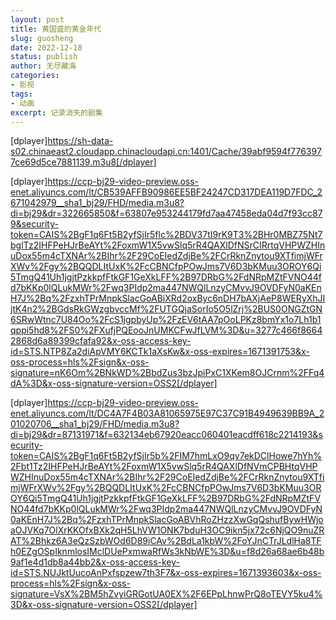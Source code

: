 ```yaml
---
layout: post
title: 黄国盛的黄金年代
slug: guosheng
date: 2022-12-18
status: publish
author: 无尽藏海
categories: 
- 影视
tags:
- 动画
excerpt: 记录消失的剧集
---
```


[dplayer]https://sh-data-s02.chinaeast2.cloudapp.chinacloudapi.cn:1401/Cache/39abf9594f7763977ce69d5ce7881139.m3u8[/dplayer]

[dplayer]https://ccp-bj29-video-preview.oss-enet.aliyuncs.com/lt/CB539AFFB90986EE5BF24247CD317DEA119D7FDC_2671042979__sha1_bj29/FHD/media.m3u8?di=bj29&dr=322665850&f=63807e953244179fd7aa47458eda04d7f93cc879&security-token=CAIS%2BgF1q6Ft5B2yfSjIr5flc%2BDV37tI9rK9T3%2BHr0MBZ75Nt7bglTz2IHFPeHJrBeAYt%2FoxmW1X5vwSlq5rR4QAXlDfNSrCIRrtqVHPWZHInuDox55m4cTXNAr%2BIhr%2F29CoEIedZdjBe%2FCrRknZnytou9XTfimjWFrXWv%2Fgy%2BQQDLItUxK%2FcCBNCfpPOwJms7V6D3bKMuu3OROY6Qi5TmgQ41Uh1jgjtPzkkpfFtkGF1GeXkLFF%2B97DRbG%2FdNRpMZtFVNO44fd7bKKp0lQLukMWr%2Fwq3PIdp2ma447NWQlLnzyCMvvJ9OVDFyN0aKEnH7J%2Bq%2FzxhTPrMnpkSlacGoABiXRd2oxByc6nDH7bAXjAeP8WERyXhJIjtK4n2%2BGdsRkGWzgbvccMf%2FUTGQjaSorIo5O5lZrj%2BUS0ONGZtGN6SRwWtnc7U84Oo%2FcS1jgpbyUp%2FzEV6tAA7pOoLPKz8bmYx1o7Lh1b1qppi5hd8%2FS0%2FXufjPQEooJnUMKCFwJfLVM%3D&u=3277c466f86642868d6a89399cfafa92&x-oss-access-key-id=STS.NTP8Za2diApVMY6KCTk1aXsKw&x-oss-expires=1671391753&x-oss-process=hls%2Fsign&x-oss-signature=nK6Om%2BNkWD%2BbdZus3bzJpiPxC1XKem8OJCrnm%2FFq4dA%3D&x-oss-signature-version=OSS2[/dplayer]

[dplayer]https://ccp-bj29-video-preview.oss-enet.aliyuncs.com/lt/DC4A7F4B03A81065975E97C37C91B4949639BB9A_201020706__sha1_bj29/FHD/media.m3u8?di=bj29&dr=87131971&f=632134eb67920eacc060401eacdff618c2214193&security-token=CAIS%2BgF1q6Ft5B2yfSjIr5b%2FIM7hmLxO9qy7ekDClHowe7hYh%2Fbt1Tz2IHFPeHJrBeAYt%2FoxmW1X5vwSlq5rR4QAXlDfNVmCPBHtqVHPWZHInuDox55m4cTXNAr%2BIhr%2F29CoEIedZdjBe%2FCrRknZnytou9XTfimjWFrXWv%2Fgy%2BQQDLItUxK%2FcCBNCfpPOwJms7V6D3bKMuu3OROY6Qi5TmgQ41Uh1jgjtPzkkpfFtkGF1GeXkLFF%2B97DRbG%2FdNRpMZtFVNO44fd7bKKp0lQLukMWr%2Fwq3PIdp2ma447NWQlLnzyCMvvJ9OVDFyN0aKEnH7J%2Bq%2FzxhTPrMnpkSlacGoABVhRoZHzzXwGqQshufBywHWjoaOJVKq7OlXrKKOfxBXk2qH5LhVW1ONK7bduH3OC9ikn5jx72c6NjQO9nuZRAT%2Bhkz6A3eQzSzbWOd6D89iCAv%2BdLa1kbW%2FoYJnCTrJLdlHa8TFh0EZgOSpIknmlosIMclDUePxmwaRfWs3kNbWE%3D&u=f8d26a68ae6b48b9af1e4d1db8a44bb2&x-oss-access-key-id=STS.NUJktUucoAnPxfspzew7th3F7&x-oss-expires=1671393603&x-oss-process=hls%2Fsign&x-oss-signature=VsX%2BM5hZvyiGRGotUA0EX%2F6EPpLhnwPrQ8oTEVY5ku4%3D&x-oss-signature-version=OSS2[/dplayer]
